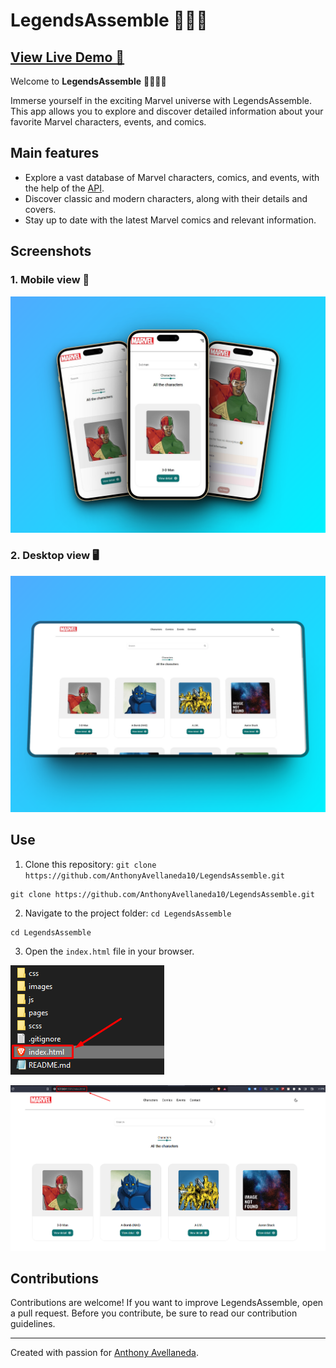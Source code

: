 # LegendsAssemble 🦸🏻‍♂️

## [View Live Demo 👀](https://legends-assemble.netlify.app/)

Welcome to **LegendsAssemble** 🦸🏻‍♂️🌟

Immerse yourself in the exciting Marvel universe with LegendsAssemble. This app allows you to explore and discover detailed information about your favorite Marvel characters, events, and comics.

## Main features

- Explore a vast database of Marvel characters, comics, and events, with the help of the [API](https://developer.marvel.com/account).
- Discover classic and modern characters, along with their details and covers.
- Stay up to date with the latest Marvel comics and relevant information.

## Screenshots

### 1. Mobile view 📱

![Screenshot 1](./images/preview_1.png)

### 2. Desktop view 🖥️

![Screenshot 2](./images/preview_2.png)

## Use

1. Clone this repository: `git clone https://github.com/AnthonyAvellaneda10/LegendsAssemble.git`

```shell
git clone https://github.com/AnthonyAvellaneda10/LegendsAssemble.git
```

2. Navigate to the project folder: `cd LegendsAssemble`

```shell
cd LegendsAssemble
```

3. Open the `index.html` file in your browser.

![Screenshot 3](./images/image.png)

![Screenshot 4](./images/main%20screen.png)

## Contributions

Contributions are welcome! If you want to improve LegendsAssemble, open a pull request. Before you contribute, be sure to read our contribution guidelines.

---

Created with passion for [Anthony Avellaneda](https://www.linkedin.com/in/AnthonyAvellanedaPaitán/).
